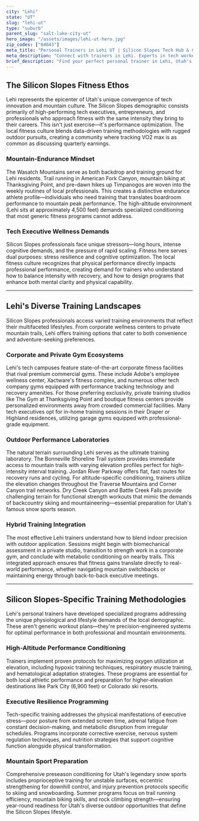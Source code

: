 ```yaml
---
city: "Lehi"
state: "UT"
slug: "lehi-ut"
type: "suburb"
parent_slug: "salt-lake-city-ut"
hero_image: "/assets/images/lehi-ut-hero.jpg"
zip_codes: ["84043"]
meta_title: "Personal Trainers in Lehi UT | Silicon Slopes Tech Hub & Commuter Fitness"
meta_description: "Connect with trainers in Lehi. Experts in tech worker postural correction, corporate campus amenities, and commuter-friendly routines."
brief_description: "Find your perfect personal trainer in Lehi, Utah's Silicon Slopes. Our expert matching service connects you with certified professionals who specialize in high-altitude conditioning, mountain endurance training, and executive fitness programs tailored for Utah's unique active lifestyle. Whether you're preparing for Wasatch Front trails, optimizing performance for tech leadership demands, or building resilience for snow sports, we match you with trainers who understand local terrain and professional pressures. Stop searching and start achieving your fitness goals with personalized training designed specifically for Lehi's ambitious, outdoor-driven community. Get matched today!"
---
```

## The Silicon Slopes Fitness Ethos

Lehi represents the epicenter of Utah's unique convergence of tech innovation and mountain culture. The Silicon Slopes demographic consists primarily of high-performing tech executives, entrepreneurs, and professionals who approach fitness with the same intensity they bring to their careers. This isn't just exercise—it's performance optimization. The local fitness culture blends data-driven training methodologies with rugged outdoor pursuits, creating a community where tracking VO2 max is as common as discussing quarterly earnings.

### Mountain-Endurance Mindset

The Wasatch Mountains serve as both backdrop and training ground for Lehi residents. Trail running in American Fork Canyon, mountain biking at Thanksgiving Point, and pre-dawn hikes up Timpanogos are woven into the weekly routines of local professionals. This creates a distinctive endurance athlete profile—individuals who need training that translates boardroom performance to mountain peak performance. The high-altitude environment (Lehi sits at approximately 4,500 feet) demands specialized conditioning that most generic fitness programs cannot address.

### Tech Executive Wellness Demands

Silicon Slopes professionals face unique stressors—long hours, intense cognitive demands, and the pressure of rapid scaling. Fitness here serves dual purposes: stress resilience and cognitive optimization. The local fitness culture recognizes that physical performance directly impacts professional performance, creating demand for trainers who understand how to balance intensity with recovery, and how to design programs that enhance both mental clarity and physical capability.

---

## Lehi's Diverse Training Landscapes

Silicon Slopes professionals access varied training environments that reflect their multifaceted lifestyles. From corporate wellness centers to private mountain trails, Lehi offers training options that cater to both convenience and adventure-seeking preferences.

### Corporate and Private Gym Ecosystems

Lehi's tech campuses feature state-of-the-art corporate fitness facilities that rival premium commercial gyms. These include Adobe's employee wellness center, Xactware's fitness complex, and numerous other tech company gyms equipped with performance tracking technology and recovery amenities. For those preferring exclusivity, private training studios like The Gym at Thanksgiving Point and boutique fitness centers provide personalized environments away from crowded commercial facilities. Many tech executives opt for in-home training sessions in their Draper or Highland residences, utilizing garage gyms equipped with professional-grade equipment.

### Outdoor Performance Laboratories

The natural terrain surrounding Lehi serves as the ultimate training laboratory. The Bonneville Shoreline Trail system provides immediate access to mountain trails with varying elevation profiles perfect for high-intensity interval training. Jordan River Parkway offers flat, fast routes for recovery runs and cycling. For altitude-specific conditioning, trainers utilize the elevation changes throughout the Traverse Mountains and Corner Canyon trail networks. Dry Creek Canyon and Battle Creek Falls provide challenging terrain for functional strength workouts that mimic the demands of backcountry skiing and mountaineering—essential preparation for Utah's famous snow sports season.

### Hybrid Training Integration

The most effective Lehi trainers understand how to blend indoor precision with outdoor application. Sessions might begin with biomechanical assessment in a private studio, transition to strength work in a corporate gym, and conclude with metabolic conditioning on nearby trails. This integrated approach ensures that fitness gains translate directly to real-world performance, whether navigating mountain switchbacks or maintaining energy through back-to-back executive meetings.

---

## Silicon Slopes-Specific Training Methodologies

Lehi's personal trainers have developed specialized programs addressing the unique physiological and lifestyle demands of the local demographic. These aren't generic workout plans—they're precision-engineered systems for optimal performance in both professional and mountain environments.

### High-Altitude Performance Conditioning

Trainers implement proven protocols for maximizing oxygen utilization at elevation, including hypoxic training techniques, respiratory muscle training, and hematological adaptation strategies. These programs are essential for both local athletic performance and preparation for higher-elevation destinations like Park City (6,900 feet) or Colorado ski resorts.

### Executive Resilience Programming

Tech-specific training addresses the physical manifestations of executive stress—poor posture from extended screen time, adrenal fatigue from constant decision-making, and metabolic disruption from irregular schedules. Programs incorporate corrective exercise, nervous system regulation techniques, and nutrition strategies that support cognitive function alongside physical transformation.

### Mountain Sport Preparation

Comprehensive preseason conditioning for Utah's legendary snow sports includes proprioceptive training for unstable surfaces, eccentric strengthening for downhill control, and injury prevention protocols specific to skiing and snowboarding. Summer programs focus on trail running efficiency, mountain biking skills, and rock climbing strength—ensuring year-round readiness for Utah's diverse outdoor opportunities that define the Silicon Slopes lifestyle.